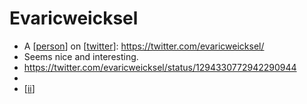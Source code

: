 # Evaricweicksel
- A [[person]] on [[twitter]]: https://twitter.com/evaricweicksel/
- Seems nice and interesting.
- https://twitter.com/evaricweicksel/status/1294330772942290944
- 
- [[ii]]

[//begin]: # "Autogenerated link references for markdown compatibility"
[person]: person "Person"
[twitter]: twitter "Twitter"
[ii]: ii "Ii"
[//end]: # "Autogenerated link references"
